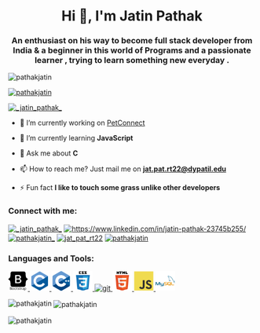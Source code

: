 <h1 align="center">Hi 👋, I'm Jatin Pathak</h1>
<h3 align="center">An enthusiast on his way to become full stack developer from India & a beginner in this world of Programs and a passionate learner , trying to learn something new everyday .</h3>

<p align="left"> <img src="https://komarev.com/ghpvc/?username=pathakjatin&label=Profile%20views&color=0e75b6&style=flat" alt="pathakjatin" /> </p>

<p align="left"> <a href="https://github.com/ryo-ma/github-profile-trophy"><img src="https://github-profile-trophy.vercel.app/?username=pathakjatin" alt="pathakjatin" /></a> </p>

<p align="left"> <a href="https://twitter.com/_jatin_pathak_" target="blank"><img src="https://img.shields.io/twitter/follow/_jatin_pathak_?logo=twitter&style=for-the-badge" alt="_jatin_pathak_" /></a> </p>

- 🔭 I’m currently working on [PetConnect](https://github.com/pathakjatin/PetConnect)

- 🌱 I’m currently learning **JavaScript**

- 💬 Ask me about **C**

- 📫 How to reach me? Just mail me on **jat.pat.rt22@dypatil.edu**

- ⚡ Fun fact **I like to touch some grass unlike other developers**

<h3 align="left">Connect with me:</h3>
<p align="left">
<a href="https://twitter.com/_jatin_pathak_" target="blank"><img align="center" src="https://raw.githubusercontent.com/rahuldkjain/github-profile-readme-generator/master/src/images/icons/Social/twitter.svg" alt="_jatin_pathak_" height="30" width="40" /></a>
<a href="https://linkedin.com/in/https://www.linkedin.com/in/jatin-pathak-23745b255/" target="blank"><img align="center" src="https://raw.githubusercontent.com/rahuldkjain/github-profile-readme-generator/master/src/images/icons/Social/linked-in-alt.svg" alt="https://www.linkedin.com/in/jatin-pathak-23745b255/" height="30" width="40" /></a>
<a href="https://instagram.com/pathakjatin_" target="blank"><img align="center" src="https://raw.githubusercontent.com/rahuldkjain/github-profile-readme-generator/master/src/images/icons/Social/instagram.svg" alt="pathakjatin_" height="30" width="40" /></a>
<a href="https://www.hackerrank.com/jat_pat_rt22" target="blank"><img align="center" src="https://raw.githubusercontent.com/rahuldkjain/github-profile-readme-generator/master/src/images/icons/Social/hackerrank.svg" alt="jat_pat_rt22" height="30" width="40" /></a>
<a href="https://www.leetcode.com/pathakjatin" target="blank"><img align="center" src="https://raw.githubusercontent.com/rahuldkjain/github-profile-readme-generator/master/src/images/icons/Social/leet-code.svg" alt="pathakjatin" height="30" width="40" /></a>
</p>

<h3 align="left">Languages and Tools:</h3>
<p align="left"> <a href="https://getbootstrap.com" target="_blank" rel="noreferrer"> <img src="https://raw.githubusercontent.com/devicons/devicon/master/icons/bootstrap/bootstrap-plain-wordmark.svg" alt="bootstrap" width="40" height="40"/> </a> <a href="https://www.cprogramming.com/" target="_blank" rel="noreferrer"> <img src="https://raw.githubusercontent.com/devicons/devicon/master/icons/c/c-original.svg" alt="c" width="40" height="40"/> </a> <a href="https://www.w3schools.com/cpp/" target="_blank" rel="noreferrer"> <img src="https://raw.githubusercontent.com/devicons/devicon/master/icons/cplusplus/cplusplus-original.svg" alt="cplusplus" width="40" height="40"/> </a> <a href="https://www.w3schools.com/css/" target="_blank" rel="noreferrer"> <img src="https://raw.githubusercontent.com/devicons/devicon/master/icons/css3/css3-original-wordmark.svg" alt="css3" width="40" height="40"/> </a> <a href="https://git-scm.com/" target="_blank" rel="noreferrer"> <img src="https://www.vectorlogo.zone/logos/git-scm/git-scm-icon.svg" alt="git" width="40" height="40"/> </a> <a href="https://www.w3.org/html/" target="_blank" rel="noreferrer"> <img src="https://raw.githubusercontent.com/devicons/devicon/master/icons/html5/html5-original-wordmark.svg" alt="html5" width="40" height="40"/> </a> <a href="https://developer.mozilla.org/en-US/docs/Web/JavaScript" target="_blank" rel="noreferrer"> <img src="https://raw.githubusercontent.com/devicons/devicon/master/icons/javascript/javascript-original.svg" alt="javascript" width="40" height="40"/> </a> <a href="https://www.mysql.com/" target="_blank" rel="noreferrer"> <img src="https://raw.githubusercontent.com/devicons/devicon/master/icons/mysql/mysql-original-wordmark.svg" alt="mysql" width="40" height="40"/> </a> </p>

<p><img align="left" src="https://github-readme-stats.vercel.app/api/top-langs?username=pathakjatin&show_icons=true&locale=en&layout=compact" alt="pathakjatin" /></p>

<p>&nbsp;<img align="center" src="https://github-readme-stats.vercel.app/api?username=pathakjatin&show_icons=true&locale=en" alt="pathakjatin" /></p>

<p><img align="center" src="https://github-readme-streak-stats.herokuapp.com/?user=pathakjatin&" alt="pathakjatin" /></p>

